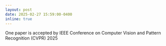 ```yaml
---
layout: post
date: 2025-02-27 15:59:00-0400
inline: true
---
```


One paper is accepted by IEEE Conference on Computer Vision and Pattern Recognition (CVPR) 2025